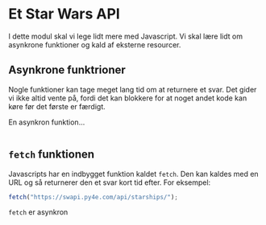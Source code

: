 # Et Star Wars API

I dette modul skal vi lege lidt mere med Javascript. Vi skal lære lidt om asynkrone
funktioner og kald af eksterne resourcer.

## Asynkrone funktrioner

Nogle funktioner kan tage meget lang tid om at returnere et svar. Det gider vi ikke altid vente på, fordi det kan blokkere for at noget andet kode kan køre før det første er færdigt.

En asynkron funktion...

```

```

## `fetch` funktionen

Javascripts har en indbygget funktion kaldet `fetch`. Den kan kaldes med en URL og så returnerer den et svar kort tid efter. For eksempel:

```javascript
fetch("https://swapi.py4e.com/api/starships/");
```

`fetch` er asynkron
